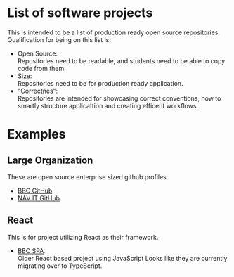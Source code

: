 # List of software projects
This is intended to be a list of production ready open source repositories.
Qualification for being on this list is:
- Open Source:<br/>
	Repositories need to be readable, and students need to be able to copy code from them.
- Size:<br/>
	Repositories need to be for production ready application.
- "Correctnes":<br/>
	Repositories are intended for showcasing correct conventions,
	how to smartly structure applicattion and creating efficent workflows.

# Examples
## Large Organization
These are open source enterprise sized github profiles.
- [BBC GitHub](https://github.com/bbc/)<br/>
- [NAV IT GitHub](https://github.com/navikt/)<br/>
## React
This is for project utilizing React as their framework.
- [BBC SPA](https://github.com/bbc/simorgh):<br/>
	Older React based project using JavaScript
	Looks like they are currently migrating over to TypeScript.
